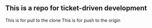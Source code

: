 ## This is a repo for ticket-driven development
This is for pull to the clone
This is for push to the origin
